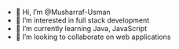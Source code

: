 - 👋 Hi, I’m @Musharraf-Usman
- 👀 I’m interested in full stack development
- 🌱 I’m currently learning Java, JavaScript
- 💞️ I’m looking to collaborate on web applications



